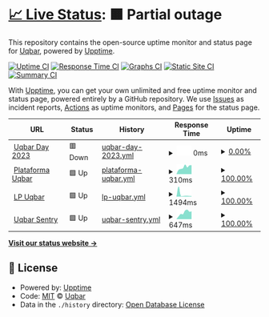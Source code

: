 # [📈 Live Status](https://uqbar-dev.github.io/upptime): <!--live status--> **🟧 Partial outage**

This repository contains the open-source uptime monitor and status page for [Uqbar](https://www.uqbar.com.br), powered by [Upptime](https://github.com/upptime/upptime).

[![Uptime CI](https://github.com/uqbar-dev/upptime/workflows/Uptime%20CI/badge.svg)](https://github.com/uqbar-dev/upptime/actions?query=workflow%3A%22Uptime+CI%22)
[![Response Time CI](https://github.com/uqbar-dev/upptime/workflows/Response%20Time%20CI/badge.svg)](https://github.com/uqbar-dev/upptime/actions?query=workflow%3A%22Response+Time+CI%22)
[![Graphs CI](https://github.com/uqbar-dev/upptime/workflows/Graphs%20CI/badge.svg)](https://github.com/uqbar-dev/upptime/actions?query=workflow%3A%22Graphs+CI%22)
[![Static Site CI](https://github.com/uqbar-dev/upptime/workflows/Static%20Site%20CI/badge.svg)](https://github.com/uqbar-dev/upptime/actions?query=workflow%3A%22Static+Site+CI%22)
[![Summary CI](https://github.com/uqbar-dev/upptime/workflows/Summary%20CI/badge.svg)](https://github.com/uqbar-dev/upptime/actions?query=workflow%3A%22Summary+CI%22)

With [Upptime](https://upptime.js.org), you can get your own unlimited and free uptime monitor and status page, powered entirely by a GitHub repository. We use [Issues](https://github.com/uqbar-dev/upptime/issues) as incident reports, [Actions](https://github.com/uqbar-dev/upptime/actions) as uptime monitors, and [Pages](https://uqbar-dev.github.io/upptime) for the status page.

<!--start: status pages-->
<!-- This summary is generated by Upptime (https://github.com/upptime/upptime) -->
<!-- Do not edit this manually, your changes will be overwritten -->
<!-- prettier-ignore -->
| URL | Status | History | Response Time | Uptime |
| --- | ------ | ------- | ------------- | ------ |
| <img alt="" src="https://icons.duckduckgo.com/ip3/eventos.uqbar.com.br.ico" height="13"> [Uqbar Day 2023](https://eventos.uqbar.com.br/) | 🟥 Down | [uqbar-day-2023.yml](https://github.com/uqbar-dev/upptime/commits/HEAD/history/uqbar-day-2023.yml) | <details><summary><img alt="Response time graph" src="./graphs/uqbar-day-2023/response-time-week.png" height="20"> 0ms</summary><br><a href="https://uqbar-dev.github.io/upptime/history/uqbar-day-2023"><img alt="Response time 1029" src="https://img.shields.io/endpoint?url=https%3A%2F%2Fraw.githubusercontent.com%2Fuqbar-dev%2Fupptime%2FHEAD%2Fapi%2Fuqbar-day-2023%2Fresponse-time.json"></a><br><a href="https://uqbar-dev.github.io/upptime/history/uqbar-day-2023"><img alt="24-hour response time 0" src="https://img.shields.io/endpoint?url=https%3A%2F%2Fraw.githubusercontent.com%2Fuqbar-dev%2Fupptime%2FHEAD%2Fapi%2Fuqbar-day-2023%2Fresponse-time-day.json"></a><br><a href="https://uqbar-dev.github.io/upptime/history/uqbar-day-2023"><img alt="7-day response time 0" src="https://img.shields.io/endpoint?url=https%3A%2F%2Fraw.githubusercontent.com%2Fuqbar-dev%2Fupptime%2FHEAD%2Fapi%2Fuqbar-day-2023%2Fresponse-time-week.json"></a><br><a href="https://uqbar-dev.github.io/upptime/history/uqbar-day-2023"><img alt="30-day response time 0" src="https://img.shields.io/endpoint?url=https%3A%2F%2Fraw.githubusercontent.com%2Fuqbar-dev%2Fupptime%2FHEAD%2Fapi%2Fuqbar-day-2023%2Fresponse-time-month.json"></a><br><a href="https://uqbar-dev.github.io/upptime/history/uqbar-day-2023"><img alt="1-year response time 1029" src="https://img.shields.io/endpoint?url=https%3A%2F%2Fraw.githubusercontent.com%2Fuqbar-dev%2Fupptime%2FHEAD%2Fapi%2Fuqbar-day-2023%2Fresponse-time-year.json"></a></details> | <details><summary><a href="https://uqbar-dev.github.io/upptime/history/uqbar-day-2023">0.00%</a></summary><a href="https://uqbar-dev.github.io/upptime/history/uqbar-day-2023"><img alt="All-time uptime 38.92%" src="https://img.shields.io/endpoint?url=https%3A%2F%2Fraw.githubusercontent.com%2Fuqbar-dev%2Fupptime%2FHEAD%2Fapi%2Fuqbar-day-2023%2Fuptime.json"></a><br><a href="https://uqbar-dev.github.io/upptime/history/uqbar-day-2023"><img alt="24-hour uptime 0.00%" src="https://img.shields.io/endpoint?url=https%3A%2F%2Fraw.githubusercontent.com%2Fuqbar-dev%2Fupptime%2FHEAD%2Fapi%2Fuqbar-day-2023%2Fuptime-day.json"></a><br><a href="https://uqbar-dev.github.io/upptime/history/uqbar-day-2023"><img alt="7-day uptime 0.00%" src="https://img.shields.io/endpoint?url=https%3A%2F%2Fraw.githubusercontent.com%2Fuqbar-dev%2Fupptime%2FHEAD%2Fapi%2Fuqbar-day-2023%2Fuptime-week.json"></a><br><a href="https://uqbar-dev.github.io/upptime/history/uqbar-day-2023"><img alt="30-day uptime 0.00%" src="https://img.shields.io/endpoint?url=https%3A%2F%2Fraw.githubusercontent.com%2Fuqbar-dev%2Fupptime%2FHEAD%2Fapi%2Fuqbar-day-2023%2Fuptime-month.json"></a><br><a href="https://uqbar-dev.github.io/upptime/history/uqbar-day-2023"><img alt="1-year uptime 38.92%" src="https://img.shields.io/endpoint?url=https%3A%2F%2Fraw.githubusercontent.com%2Fuqbar-dev%2Fupptime%2FHEAD%2Fapi%2Fuqbar-day-2023%2Fuptime-year.json"></a></details>
| <img alt="" src="https://icons.duckduckgo.com/ip3/www.uqbar.com.br.ico" height="13"> [Plataforma Uqbar](https://www.uqbar.com.br) | 🟩 Up | [plataforma-uqbar.yml](https://github.com/uqbar-dev/upptime/commits/HEAD/history/plataforma-uqbar.yml) | <details><summary><img alt="Response time graph" src="./graphs/plataforma-uqbar/response-time-week.png" height="20"> 310ms</summary><br><a href="https://uqbar-dev.github.io/upptime/history/plataforma-uqbar"><img alt="Response time 298" src="https://img.shields.io/endpoint?url=https%3A%2F%2Fraw.githubusercontent.com%2Fuqbar-dev%2Fupptime%2FHEAD%2Fapi%2Fplataforma-uqbar%2Fresponse-time.json"></a><br><a href="https://uqbar-dev.github.io/upptime/history/plataforma-uqbar"><img alt="24-hour response time 397" src="https://img.shields.io/endpoint?url=https%3A%2F%2Fraw.githubusercontent.com%2Fuqbar-dev%2Fupptime%2FHEAD%2Fapi%2Fplataforma-uqbar%2Fresponse-time-day.json"></a><br><a href="https://uqbar-dev.github.io/upptime/history/plataforma-uqbar"><img alt="7-day response time 310" src="https://img.shields.io/endpoint?url=https%3A%2F%2Fraw.githubusercontent.com%2Fuqbar-dev%2Fupptime%2FHEAD%2Fapi%2Fplataforma-uqbar%2Fresponse-time-week.json"></a><br><a href="https://uqbar-dev.github.io/upptime/history/plataforma-uqbar"><img alt="30-day response time 290" src="https://img.shields.io/endpoint?url=https%3A%2F%2Fraw.githubusercontent.com%2Fuqbar-dev%2Fupptime%2FHEAD%2Fapi%2Fplataforma-uqbar%2Fresponse-time-month.json"></a><br><a href="https://uqbar-dev.github.io/upptime/history/plataforma-uqbar"><img alt="1-year response time 298" src="https://img.shields.io/endpoint?url=https%3A%2F%2Fraw.githubusercontent.com%2Fuqbar-dev%2Fupptime%2FHEAD%2Fapi%2Fplataforma-uqbar%2Fresponse-time-year.json"></a></details> | <details><summary><a href="https://uqbar-dev.github.io/upptime/history/plataforma-uqbar">100.00%</a></summary><a href="https://uqbar-dev.github.io/upptime/history/plataforma-uqbar"><img alt="All-time uptime 99.85%" src="https://img.shields.io/endpoint?url=https%3A%2F%2Fraw.githubusercontent.com%2Fuqbar-dev%2Fupptime%2FHEAD%2Fapi%2Fplataforma-uqbar%2Fuptime.json"></a><br><a href="https://uqbar-dev.github.io/upptime/history/plataforma-uqbar"><img alt="24-hour uptime 100.00%" src="https://img.shields.io/endpoint?url=https%3A%2F%2Fraw.githubusercontent.com%2Fuqbar-dev%2Fupptime%2FHEAD%2Fapi%2Fplataforma-uqbar%2Fuptime-day.json"></a><br><a href="https://uqbar-dev.github.io/upptime/history/plataforma-uqbar"><img alt="7-day uptime 100.00%" src="https://img.shields.io/endpoint?url=https%3A%2F%2Fraw.githubusercontent.com%2Fuqbar-dev%2Fupptime%2FHEAD%2Fapi%2Fplataforma-uqbar%2Fuptime-week.json"></a><br><a href="https://uqbar-dev.github.io/upptime/history/plataforma-uqbar"><img alt="30-day uptime 99.92%" src="https://img.shields.io/endpoint?url=https%3A%2F%2Fraw.githubusercontent.com%2Fuqbar-dev%2Fupptime%2FHEAD%2Fapi%2Fplataforma-uqbar%2Fuptime-month.json"></a><br><a href="https://uqbar-dev.github.io/upptime/history/plataforma-uqbar"><img alt="1-year uptime 99.85%" src="https://img.shields.io/endpoint?url=https%3A%2F%2Fraw.githubusercontent.com%2Fuqbar-dev%2Fupptime%2FHEAD%2Fapi%2Fplataforma-uqbar%2Fuptime-year.json"></a></details>
| <img alt="" src="https://icons.duckduckgo.com/ip3/lp.uqbar.com.br.ico" height="13"> [LP Uqbar](https://lp.uqbar.com.br) | 🟩 Up | [lp-uqbar.yml](https://github.com/uqbar-dev/upptime/commits/HEAD/history/lp-uqbar.yml) | <details><summary><img alt="Response time graph" src="./graphs/lp-uqbar/response-time-week.png" height="20"> 1494ms</summary><br><a href="https://uqbar-dev.github.io/upptime/history/lp-uqbar"><img alt="Response time 473" src="https://img.shields.io/endpoint?url=https%3A%2F%2Fraw.githubusercontent.com%2Fuqbar-dev%2Fupptime%2FHEAD%2Fapi%2Flp-uqbar%2Fresponse-time.json"></a><br><a href="https://uqbar-dev.github.io/upptime/history/lp-uqbar"><img alt="24-hour response time 347" src="https://img.shields.io/endpoint?url=https%3A%2F%2Fraw.githubusercontent.com%2Fuqbar-dev%2Fupptime%2FHEAD%2Fapi%2Flp-uqbar%2Fresponse-time-day.json"></a><br><a href="https://uqbar-dev.github.io/upptime/history/lp-uqbar"><img alt="7-day response time 1494" src="https://img.shields.io/endpoint?url=https%3A%2F%2Fraw.githubusercontent.com%2Fuqbar-dev%2Fupptime%2FHEAD%2Fapi%2Flp-uqbar%2Fresponse-time-week.json"></a><br><a href="https://uqbar-dev.github.io/upptime/history/lp-uqbar"><img alt="30-day response time 627" src="https://img.shields.io/endpoint?url=https%3A%2F%2Fraw.githubusercontent.com%2Fuqbar-dev%2Fupptime%2FHEAD%2Fapi%2Flp-uqbar%2Fresponse-time-month.json"></a><br><a href="https://uqbar-dev.github.io/upptime/history/lp-uqbar"><img alt="1-year response time 473" src="https://img.shields.io/endpoint?url=https%3A%2F%2Fraw.githubusercontent.com%2Fuqbar-dev%2Fupptime%2FHEAD%2Fapi%2Flp-uqbar%2Fresponse-time-year.json"></a></details> | <details><summary><a href="https://uqbar-dev.github.io/upptime/history/lp-uqbar">100.00%</a></summary><a href="https://uqbar-dev.github.io/upptime/history/lp-uqbar"><img alt="All-time uptime 97.11%" src="https://img.shields.io/endpoint?url=https%3A%2F%2Fraw.githubusercontent.com%2Fuqbar-dev%2Fupptime%2FHEAD%2Fapi%2Flp-uqbar%2Fuptime.json"></a><br><a href="https://uqbar-dev.github.io/upptime/history/lp-uqbar"><img alt="24-hour uptime 100.00%" src="https://img.shields.io/endpoint?url=https%3A%2F%2Fraw.githubusercontent.com%2Fuqbar-dev%2Fupptime%2FHEAD%2Fapi%2Flp-uqbar%2Fuptime-day.json"></a><br><a href="https://uqbar-dev.github.io/upptime/history/lp-uqbar"><img alt="7-day uptime 100.00%" src="https://img.shields.io/endpoint?url=https%3A%2F%2Fraw.githubusercontent.com%2Fuqbar-dev%2Fupptime%2FHEAD%2Fapi%2Flp-uqbar%2Fuptime-week.json"></a><br><a href="https://uqbar-dev.github.io/upptime/history/lp-uqbar"><img alt="30-day uptime 100.00%" src="https://img.shields.io/endpoint?url=https%3A%2F%2Fraw.githubusercontent.com%2Fuqbar-dev%2Fupptime%2FHEAD%2Fapi%2Flp-uqbar%2Fuptime-month.json"></a><br><a href="https://uqbar-dev.github.io/upptime/history/lp-uqbar"><img alt="1-year uptime 97.11%" src="https://img.shields.io/endpoint?url=https%3A%2F%2Fraw.githubusercontent.com%2Fuqbar-dev%2Fupptime%2FHEAD%2Fapi%2Flp-uqbar%2Fuptime-year.json"></a></details>
| <img alt="" src="https://icons.duckduckgo.com/ip3/sentrysrv.uqbaronline.com.ico" height="13"> [Uqbar Sentry](http://sentrysrv.uqbaronline.com/) | 🟩 Up | [uqbar-sentry.yml](https://github.com/uqbar-dev/upptime/commits/HEAD/history/uqbar-sentry.yml) | <details><summary><img alt="Response time graph" src="./graphs/uqbar-sentry/response-time-week.png" height="20"> 647ms</summary><br><a href="https://uqbar-dev.github.io/upptime/history/uqbar-sentry"><img alt="Response time 541" src="https://img.shields.io/endpoint?url=https%3A%2F%2Fraw.githubusercontent.com%2Fuqbar-dev%2Fupptime%2FHEAD%2Fapi%2Fuqbar-sentry%2Fresponse-time.json"></a><br><a href="https://uqbar-dev.github.io/upptime/history/uqbar-sentry"><img alt="24-hour response time 772" src="https://img.shields.io/endpoint?url=https%3A%2F%2Fraw.githubusercontent.com%2Fuqbar-dev%2Fupptime%2FHEAD%2Fapi%2Fuqbar-sentry%2Fresponse-time-day.json"></a><br><a href="https://uqbar-dev.github.io/upptime/history/uqbar-sentry"><img alt="7-day response time 647" src="https://img.shields.io/endpoint?url=https%3A%2F%2Fraw.githubusercontent.com%2Fuqbar-dev%2Fupptime%2FHEAD%2Fapi%2Fuqbar-sentry%2Fresponse-time-week.json"></a><br><a href="https://uqbar-dev.github.io/upptime/history/uqbar-sentry"><img alt="30-day response time 535" src="https://img.shields.io/endpoint?url=https%3A%2F%2Fraw.githubusercontent.com%2Fuqbar-dev%2Fupptime%2FHEAD%2Fapi%2Fuqbar-sentry%2Fresponse-time-month.json"></a><br><a href="https://uqbar-dev.github.io/upptime/history/uqbar-sentry"><img alt="1-year response time 541" src="https://img.shields.io/endpoint?url=https%3A%2F%2Fraw.githubusercontent.com%2Fuqbar-dev%2Fupptime%2FHEAD%2Fapi%2Fuqbar-sentry%2Fresponse-time-year.json"></a></details> | <details><summary><a href="https://uqbar-dev.github.io/upptime/history/uqbar-sentry">100.00%</a></summary><a href="https://uqbar-dev.github.io/upptime/history/uqbar-sentry"><img alt="All-time uptime 99.94%" src="https://img.shields.io/endpoint?url=https%3A%2F%2Fraw.githubusercontent.com%2Fuqbar-dev%2Fupptime%2FHEAD%2Fapi%2Fuqbar-sentry%2Fuptime.json"></a><br><a href="https://uqbar-dev.github.io/upptime/history/uqbar-sentry"><img alt="24-hour uptime 100.00%" src="https://img.shields.io/endpoint?url=https%3A%2F%2Fraw.githubusercontent.com%2Fuqbar-dev%2Fupptime%2FHEAD%2Fapi%2Fuqbar-sentry%2Fuptime-day.json"></a><br><a href="https://uqbar-dev.github.io/upptime/history/uqbar-sentry"><img alt="7-day uptime 100.00%" src="https://img.shields.io/endpoint?url=https%3A%2F%2Fraw.githubusercontent.com%2Fuqbar-dev%2Fupptime%2FHEAD%2Fapi%2Fuqbar-sentry%2Fuptime-week.json"></a><br><a href="https://uqbar-dev.github.io/upptime/history/uqbar-sentry"><img alt="30-day uptime 100.00%" src="https://img.shields.io/endpoint?url=https%3A%2F%2Fraw.githubusercontent.com%2Fuqbar-dev%2Fupptime%2FHEAD%2Fapi%2Fuqbar-sentry%2Fuptime-month.json"></a><br><a href="https://uqbar-dev.github.io/upptime/history/uqbar-sentry"><img alt="1-year uptime 99.94%" src="https://img.shields.io/endpoint?url=https%3A%2F%2Fraw.githubusercontent.com%2Fuqbar-dev%2Fupptime%2FHEAD%2Fapi%2Fuqbar-sentry%2Fuptime-year.json"></a></details>

<!--end: status pages-->

[**Visit our status website →**](https://uqbar-dev.github.io/upptime)

## 📄 License

- Powered by: [Upptime](https://github.com/upptime/upptime)
- Code: [MIT](./LICENSE) © [Uqbar](https://www.uqbar.com.br)
- Data in the `./history` directory: [Open Database License](https://opendatacommons.org/licenses/odbl/1-0/)
